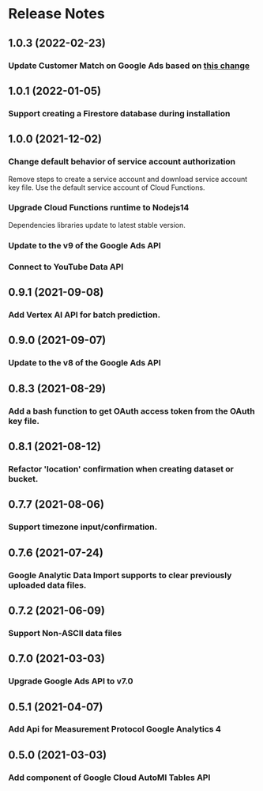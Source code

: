Release Notes
===
1.0.3 (2022-02-23)
---

### Update Customer Match on Google Ads based on [this change](https://ads-developers.googleblog.com/2021/10/userdata-enforcement-in-google-ads-api.html)

1.0.1 (2022-01-05)
---

### Support creating a Firestore database during installation

1.0.0 (2021-12-02)
---

### Change default behavior of service account authorization

Remove steps to create a service account and download service account key file.
Use the default service account of Cloud Functions.

### Upgrade Cloud Functions runtime to Nodejs14

Dependencies libraries update to latest stable version.

### Update to the v9 of the Google Ads API

### Connect to YouTube Data API

0.9.1 (2021-09-08)
---

### Add Vertex AI API for batch prediction.

0.9.0 (2021-09-07)
---

### Update to the v8 of the Google Ads API

0.8.3 (2021-08-29)
---

### Add a bash function to get OAuth access token from the OAuth key file.

0.8.1 (2021-08-12)
---

### Refactor 'location' confirmation when creating dataset or bucket.

0.7.7 (2021-08-06)
---

### Support timezone input/confirmation.

0.7.6 (2021-07-24)
---

### Google Analytic Data Import supports to clear previously uploaded data files.

0.7.2 (2021-06-09)
---

### Support Non-ASCII data files

0.7.0 (2021-03-03)
---

### Upgrade Google Ads API to v7.0

0.5.1 (2021-04-07)
---

### Add Api for Measurement Protocol Google Analytics 4

0.5.0 (2021-03-03)
---

### Add component of Google Cloud AutoMl Tables API


